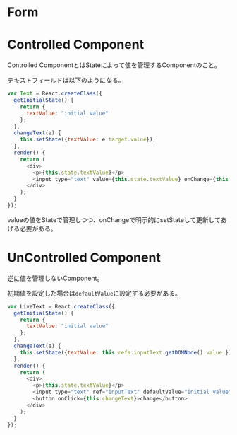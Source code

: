 # Form

# Controlled Component

Controlled ComponentとはStateによって値を管理するComponentのこと。

テキストフィールドは以下のようになる。

```js
var Text = React.createClass({
  getInitialState() {
    return {
      textValue: "initial value"
    };
  },
  changeText(e) {
    this.setState({textValue: e.target.value});
  },
  render() {
    return (
      <div>
        <p>{this.state.textValue}</p>
        <input type="text" value={this.state.textValue} onChange={this.changeText} />
      </div>
    );
  }
});
```

valueの値をStateで管理しつつ、onChangeで明示的にsetStateして更新してあげる必要がある。

# UnControlled Component

逆に値を管理しないComponent。

初期値を設定した場合は`defaultValue`に設定する必要がある。

```js
var LiveText = React.createClass({
  getInitialState() {
    return {
      textValue: "initial value"
    };
  },
  changeText(e) {
    this.setState({textValue: this.refs.inputText.getDOMNode().value });
  },
  render() {
    return (
      <div>
        <p>{this.state.textValue}</p>
        <input type="text" ref="inputText" defaultValue="initial value" />
        <button onClick={this.changeText}>change</button>
      </div>
    );
  }
});
```
